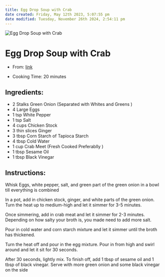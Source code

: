 ```yaml
---
title: Egg Drop Soup with Crab
date created: Friday, May 12th 2023, 5:07:55 pm
date modified: Tuesday, November 26th 2024, 2:54:11 pm
---
```


![Egg Drop Soup with Crab](https://tiffycooks.com/wp-content/uploads/2021/01/Egg-Drop-Soup-.png)

# Egg Drop Soup with Crab

- From:
  [link](https://tiffycooks.com/egg-drop-soup-with-crab-15-minutes/.md)

- Cooking Time: 20 minutes

## Ingredients:

- 2 Stalks Green Onion (Separated with Whites and Greens )
- 4 Large Eggs
- 1 tsp White Pepper
- 1 tsp Salt
- 4 cups Chicken Stock
- 3 thin slices Ginger
- 3 tbsp Corn Starch of Tapioca Starch
- 4 tbsp Cold Water
- 1 cup Crab Meet (Fresh Cooked Preferablly )
- 1 tbsp Sesame Oil
- 1 tbsp Black Vinegar

## Instructions:

Whisk Eggs, white pepper, salt, and green part of the green onion in a
bowl till everything is combined

In a pot, add in chicken stock, ginger, and white parts of the green
onion. Turn the heat up to medium-high and let it simmer for 3-5
minutes.

Once simmering, add in crab meat and let it simmer for 2-3 minutes.
Depending on how salty your broth is, you made need to add more salt.

Pour in cold water and corn starch mixture and let it simmer until the
broth has thickened.

Turn the heat off and pour in the egg mixture. Pour in from high and
swirl around and let it sit for 30 seconds.

After 30 seconds, lightly mix. To finish off, add 1 tbsp of sesame oil
and 1 tbsp of black vinegar. Serve with more green onion and some black
vinegar on the side
